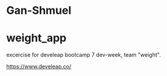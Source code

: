 # Gan-Shmuel
# weight_app
excercise for develeap bootcamp 7 dev-week, team "weight".

https://www.develeap.co/
